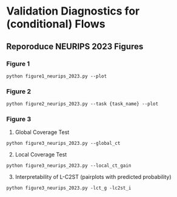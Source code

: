 # Validation Diagnostics for (conditional) Flows

## Reporoduce NEURIPS 2023 Figures

### Figure 1 
```
python figure1_neurips_2023.py --plot
```

### Figure 2
```
python figure2_neurips_2023.py --task {task_name} --plot
```

### Figure 3

1. Global Coverage Test
```
python figure3_neurips_2023.py --global_ct
```

2. Local Coverage Test
```
python figure3_neurips_2023.py --local_ct_gain
```

3. Interpretability of L-C2ST (pairplots with predicted probability)
```
python figure3_neurips_2023.py -lct_g -lc2st_i
```
